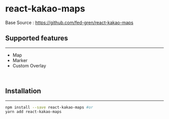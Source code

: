 # react-kakao-maps

Base Source : https://github.com/fed-gren/react-kakao-maps

## Supported features

---

- Map
- Marker
- Custom Overlay

<br/>

## Installation

---

```sh
npm install --save react-kakao-maps #or
yarn add react-kakao-maps
```
